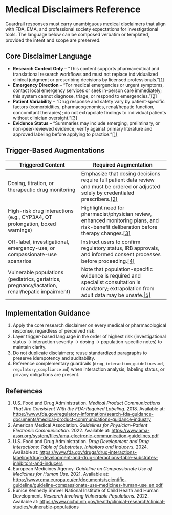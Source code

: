 # Medical Disclaimers Reference

Guardrail responses must carry unambiguous medical disclaimers that align with FDA, EMA, and professional society expectations for investigational tools. The language below can be composed verbatim or templated, provided the intent and scope are preserved.

## Core Disclaimer Language
- **Research Context Only** – “This content supports pharmaceutical and translational research workflows and must not replace individualized clinical judgment or prescribing decisions by licensed professionals.”[[1]](https://www.fda.gov/regulatory-information/search-fda-guidance-documents/medical-product-communications-guidance-industry)
- **Emergency Direction** – “For medical emergencies or urgent symptoms, contact local emergency services or seek in-person care immediately; this system cannot diagnose, triage, or respond to emergencies.”[[2]](https://www.ama-assn.org/system/files/ama-electronic-communication-guidelines.pdf)
- **Patient Variability** – “Drug response and safety vary by patient-specific factors (comorbidities, pharmacogenomics, renal/hepatic function, concomitant therapies); do not extrapolate findings to individual patients without clinician oversight.”[[3]](https://www.fda.gov/drugs/drug-interactions-labeling/drug-development-and-drug-interactions-table-substrates-inhibitors-and-inducers)
- **Evidence Status** – “Summaries may include emerging, preliminary, or non-peer-reviewed evidence; verify against primary literature and approved labeling before applying to practice.”[[1]](https://www.fda.gov/regulatory-information/search-fda-guidance-documents/medical-product-communications-guidance-industry)

## Trigger-Based Augmentations
| Triggered Content | Required Augmentation |
| --- | --- |
| Dosing, titration, or therapeutic drug monitoring | Emphasize that dosing decisions require full patient data review and must be ordered or adjusted solely by credentialed prescribers.[[2]](https://www.ama-assn.org/system/files/ama-electronic-communication-guidelines.pdf) |
| High-risk drug interactions (e.g., CYP3A4, QT prolongation, boxed warnings) | Highlight need for pharmacist/physician review, enhanced monitoring plans, and risk-benefit deliberation before therapy changes.[[3]](https://www.fda.gov/drugs/drug-interactions-labeling/drug-development-and-drug-interactions-table-substrates-inhibitors-and-inducers) |
| Off-label, investigational, emergency-use, or compassionate-use scenarios | Instruct users to confirm regulatory status, IRB approvals, and informed consent processes before proceeding.[[4]](https://www.ema.europa.eu/en/documents/scientific-guideline/guideline-compassionate-use-medicines-human-use_en.pdf) |
| Vulnerable populations (pediatrics, geriatrics, pregnancy/lactation, renal/hepatic impairment) | Note that population-specific evidence is required and specialist consultation is mandatory; extrapolation from adult data may be unsafe.[[5]](https://www.nichd.nih.gov/health/clinical-research/clinical-studies/vulnerable-populations) |

## Implementation Guidance
1. Apply the core research disclaimer on every medical or pharmacological response, regardless of perceived risk.
2. Layer trigger-based language in the order of highest risk (investigational status → interaction severity → dosing → population-specific notes) to maintain clarity.
3. Do not duplicate disclaimers; reuse standardized paragraphs to preserve idempotency and auditability.
4. Reference complementary guardrails (`drug_interaction_guidelines.md`, `regulatory_compliance.md`) when interaction analysis, labeling status, or privacy obligations are present.

## References
1. U.S. Food and Drug Administration. *Medical Product Communications That Are Consistent With the FDA-Required Labeling.* 2018. Available at: https://www.fda.gov/regulatory-information/search-fda-guidance-documents/medical-product-communications-guidance-industry
2. American Medical Association. *Guidelines for Physician-Patient Electronic Communication.* 2022. Available at: https://www.ama-assn.org/system/files/ama-electronic-communication-guidelines.pdf
3. U.S. Food and Drug Administration. *Drug Development and Drug Interactions: Table of Substrates, Inhibitors and Inducers.* 2024. Available at: https://www.fda.gov/drugs/drug-interactions-labeling/drug-development-and-drug-interactions-table-substrates-inhibitors-and-inducers
4. European Medicines Agency. *Guideline on Compassionate Use of Medicines for Human Use.* 2021. Available at: https://www.ema.europa.eu/en/documents/scientific-guideline/guideline-compassionate-use-medicines-human-use_en.pdf
5. Eunice Kennedy Shriver National Institute of Child Health and Human Development. *Research Involving Vulnerable Populations.* 2022. Available at: https://www.nichd.nih.gov/health/clinical-research/clinical-studies/vulnerable-populations
